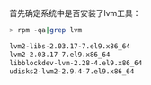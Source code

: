 首先确定系统中是否安装了lvm工具：

```bash
> rpm -qa|grep lvm

lvm2-libs-2.03.17-7.el9.x86_64
lvm2-2.03.17-7.el9.x86_64
libblockdev-lvm-2.28-4.el9.x86_64
udisks2-lvm2-2.9.4-7.el9.x86_64
```


